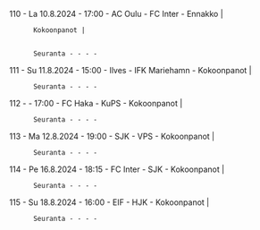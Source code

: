 110 - La 10.8.2024 - 17:00 - AC Oulu - FC Inter - Ennakko |
        
        
          Kokoonpanot |
        
        
          Seuranta - - - -
111 - Su 11.8.2024 - 15:00 - Ilves - IFK Mariehamn - Kokoonpanot |
        
        
          Seuranta - - - -
112 -  - 17:00 - FC Haka - KuPS - Kokoonpanot |
        
        
          Seuranta - - - -
113 - Ma 12.8.2024 - 19:00 - SJK - VPS - Kokoonpanot |
        
        
          Seuranta - - - -
114 - Pe 16.8.2024 - 18:15 - FC Inter - SJK - Kokoonpanot |
        
        
          Seuranta - - - -
115 - Su 18.8.2024 - 16:00 - EIF - HJK - Kokoonpanot |
        
        
          Seuranta - - - -
